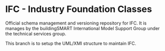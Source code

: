 
# IFC - Industry Foundation Classes

Official schema management and versioning repository for IFC. It is manages by the buildingSMART International Model Support Group under the technical services group.

This branch is to setup the UML/XMI structure to maintain IFC. 
